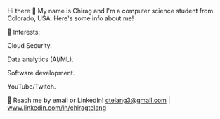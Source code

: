 Hi there 👋
My name is Chirag and I'm a computer science student from Colorado, USA. Here's some info about me!

🌱 Interests:

Cloud Security. 

Data analytics (AI/ML).

Software development.

YouTube/Twitch.

💬 Reach me by email or LinkedIn! ctelang3@gmail.com | www.linkedin.com/in/chiragtelang
